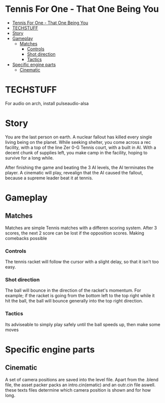# Tennis For One - That One Being You
- [Tennis For One - That One Being You](#tennis-for-one---that-one-being-you)
- [TECHSTUFF](#techstuff)
- [Story](#story)
- [Gameplay](#gameplay)
  - [Matches](#matches)
    - [Controls](#controls)
    - [Shot direction](#shot-direction)
    - [Tactics](#tactics)
- [Specific engine parts](#specific-engine-parts)
  - [Cinematic](#cinematic)

# TECHSTUFF
For audio on arch, install pulseaudio-alsa

# Story
You are the last person on earth. A nuclear fallout has killed every single living being on the planet. While seeking shelter, you come across a rec facility, with a top of the line Zer 0-G Tennis court, with a built in AI. With a decent chunk of supplies left, you make camp in the facility, hoping to survive for a long while.

After finishing the game and beating the 3 AI levels, the AI terminates the player. A cinematic will play, revealign that the AI caused the fallout, because a supreme leader beat it at tennis.


# Gameplay
## Matches
Matches are simple Tennis matches with a differen scoring system. After 3 scores, the next 2 score can be lost if the opposition scores. Making comebacks possible

### Controls
The tennis racket will follow the cursor with a slight delay, so that it isn't too easy.

### Shot direction
The ball will bounce in the direction of the racket's momentum. For example; if the racket is going from the bottom left to the top right while it hit the ball, the ball will bounce generally into the top right direction.

### Tactics
Its adviseable to simply play safely until the ball speeds up, then make some moves

# Specific engine parts
## Cinematic
A set of camera positions are saved into the level file. Apart from the .blend file, the asset packer packs an intro.cin(ematic) and an outr.cin file aswell. these texts files determine which camera position is shown and for how long.
